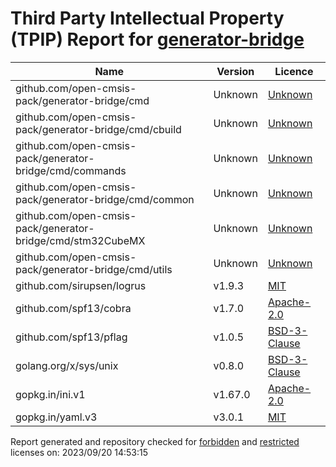 # Third Party Intellectual Property (TPIP) Report for [generator-bridge](https://github.com/Open-CMSIS-Pack/generator-bridge)

| __Name__ | __Version__ | __Licence__ |
|----------|-------------|-------------|
| github.com/open-cmsis-pack/generator-bridge/cmd | Unknown  | [Unknown](Unknown) |
| github.com/open-cmsis-pack/generator-bridge/cmd/cbuild | Unknown  | [Unknown](Unknown) |
| github.com/open-cmsis-pack/generator-bridge/cmd/commands | Unknown  | [Unknown](Unknown) |
| github.com/open-cmsis-pack/generator-bridge/cmd/common | Unknown  | [Unknown](Unknown) |
| github.com/open-cmsis-pack/generator-bridge/cmd/stm32CubeMX | Unknown  | [Unknown](Unknown) |
| github.com/open-cmsis-pack/generator-bridge/cmd/utils | Unknown  | [Unknown](Unknown) |
| github.com/sirupsen/logrus | v1.9.3  | [MIT](https://github.com/sirupsen/logrus/blob/v1.9.3/LICENSE) |
| github.com/spf13/cobra | v1.7.0  | [Apache-2.0](https://github.com/spf13/cobra/blob/v1.7.0/LICENSE.txt) |
| github.com/spf13/pflag | v1.0.5  | [BSD-3-Clause](https://github.com/spf13/pflag/blob/v1.0.5/LICENSE) |
| golang.org/x/sys/unix | v0.8.0  | [BSD-3-Clause](https://cs.opensource.google/go/x/sys/+/v0.8.0:LICENSE) |
| gopkg.in/ini.v1 | v1.67.0  | [Apache-2.0](https://github.com/go-ini/ini/blob/v1.67.0/LICENSE) |
| gopkg.in/yaml.v3 | v3.0.1  | [MIT](https://github.com/go-yaml/yaml/blob/v3.0.1/LICENSE) |

Report generated and repository checked for [forbidden](https://github.com/google/licenseclassifier/blob/842c0d70d7027215932deb13801890992c9ba364/license_type.go#L323) and [restricted](https://github.com/google/licenseclassifier/blob/842c0d70d7027215932deb13801890992c9ba364/license_type.go#L176) licenses on: 2023/09/20 14:53:15
